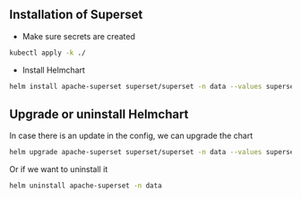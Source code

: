 
## Installation of Superset

- Make sure secrets are created

```bash
kubectl apply -k ./
```

- Install Helmchart

```bash
helm install apache-superset superset/superset -n data --values superset-values.yaml
```

## Upgrade or uninstall Helmchart

In case there is an update in the config, we can upgrade the chart

```bash
helm upgrade apache-superset superset/superset -n data --values superset-values.yaml
```

Or if we want to uninstall it

```bash
helm uninstall apache-superset -n data
```